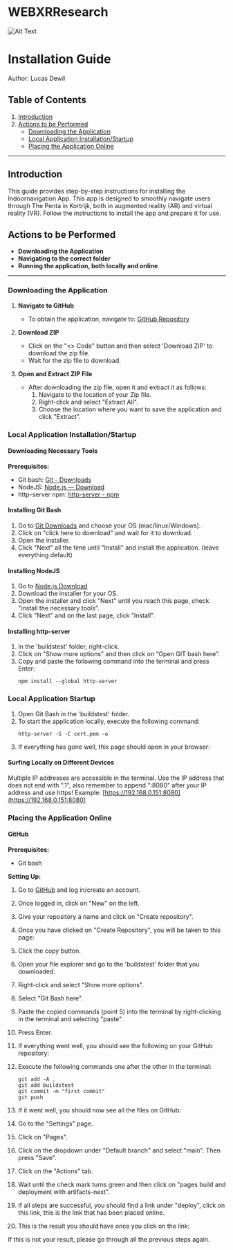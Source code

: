 # WEBXRResearch
![Alt Text]([https://example.com/image.png](https://ibb.co/QMh0Mbn))
# Installation Guide

Author: Lucas Dewil

## Table of Contents
1. [Introduction](#introduction)
2. [Actions to be Performed](#actions-to-be-performed)
    - [Downloading the Application](#downloading-the-application)
    - [Local Application Installation/Startup](#local-application-installationstartup)
    - [Placing the Application Online](#placing-the-application-online)

---

## Introduction

This guide provides step-by-step instructions for installing the Indoornavigation App. This app is designed to smoothly navigate users through The Penta in Kortrijk, both in augmented reality (AR) and virtual reality (VR). Follow the instructions to install the app and prepare it for use.

## Actions to be Performed

- **Downloading the Application**
- **Navigating to the correct folder**
- **Running the application, both locally and online**

---

### Downloading the Application

1. **Navigate to GitHub**
    - To obtain the application, navigate to: [GitHub Repository](https://github.com/DewilLucas/WEBXRResearch)

2. **Download ZIP**
    - Click on the "<> Code" button and then select 'Download ZIP' to download the zip file.
    - Wait for the zip file to download.

3. **Open and Extract ZIP File**
    - After downloading the zip file, open it and extract it as follows:
        1. Navigate to the location of your Zip file.
        2. Right-click and select "Extract All".
        3. Choose the location where you want to save the application and click "Extract".

### Local Application Installation/Startup

#### Downloading Necessary Tools

**Prerequisites:**
- Git bash: [Git - Downloads](https://git-scm.com/downloads)
- NodeJS: [Node.js — Download](https://nodejs.org)
- http-server npm: [http-server - npm](https://www.npmjs.com/package/http-server)

#### Installing Git Bash

1. Go to [Git Downloads](https://git-scm.com/downloads) and choose your OS (mac/linux/Windows).
2. Click on "click here to download" and wait for it to download.
3. Open the installer.
4. Click "Next" all the time until "Install" and install the application. (leave everything default)

#### Installing NodeJS

1. Go to [Node.js Download](https://nodejs.org/en/download/)
2. Download the installer for your OS.
3. Open the installer and click "Next" until you reach this page, check "install the necessary tools".
4. Click "Next" and on the last page, click "Install".

#### Installing http-server

1. In the 'buildstest' folder, right-click.
2. Click on "Show more options" and then click on “Open GIT bash here”.
3. Copy and paste the following command into the terminal and press Enter:
    ```
    npm install --global http-server
    ```

### Local Application Startup

1. Open Git Bash in the 'buildstest' folder.
2. To start the application locally, execute the following command:
    ```
    http-server -S -C cert.pem -o
    ```
3. If everything has gone well, this page should open in your browser:

#### Surfing Locally on Different Devices

Multiple IP addresses are accessible in the terminal. Use the IP address that does not end with ".1", also remember to append ":8080" after your IP address and use https!
Example:
[https://192.168.0.151:8080](https://192.168.0.151:8080)

### Placing the Application Online

#### GitHub

**Prerequisites:**
- Git bash

**Setting Up:**

1. Go to [GitHub](https://github.com/) and log in/create an account.
2. Once logged in, click on "New" on the left.
3. Give your repository a name and click on "Create repository".
4. Once you have clicked on "Create Repository", you will be taken to this page:

5. Click the copy button.

6. Open your file explorer and go to the 'buildstest' folder that you downloaded.

7. Right-click and select "Show more options".

8. Select "Git Bash here".

9. Paste the copied commands (point 5) into the terminal by right-clicking in the terminal and selecting "paste".

10. Press Enter.

11. If everything went well, you should see the following on your GitHub repository:

12. Execute the following commands one after the other in the terminal:
    ```
    git add -A .
    git add buildstest
    git commit -m "first commit"
    git push
    ```

13. If it went well, you should now see all the files on GitHub:

14. Go to the "Settings" page.

15. Click on "Pages".

16. Click on the dropdown under "Default branch" and select "main". Then press "Save".

17. Click on the "Actions" tab.

18. Wait until the check mark turns green and then click on "pages build and deployment with artifacts-next".

19. If all steps are successful, you should find a link under "deploy", click on this link, this is the link that has been placed online.

20. This is the result you should have once you click on the link:

If this is not your result, please go through all the previous steps again.

